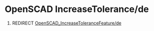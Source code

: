 # OpenSCAD IncreaseTolerance/de
1.  REDIRECT [OpenSCAD\_IncreaseToleranceFeature/de](OpenSCAD_IncreaseToleranceFeature/de.md)
